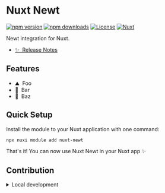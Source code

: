 # Nuxt Newt

[![npm version][npm-version-src]][npm-version-href]
[![npm downloads][npm-downloads-src]][npm-downloads-href]
[![License][license-src]][license-href]
[![Nuxt][nuxt-src]][nuxt-href]

Newt integration for Nuxt.

- [✨ &nbsp;Release Notes](/CHANGELOG.md)

## Features

<!-- Highlight some of the features your module provide here -->

- ⛰ &nbsp;Foo
- 🚠 &nbsp;Bar
- 🌲 &nbsp;Baz

## Quick Setup

Install the module to your Nuxt application with one command:

```bash
npx nuxi module add nuxt-newt
```

That's it! You can now use Nuxt Newt in your Nuxt app ✨

## Contribution

<details>
  <summary>Local development</summary>
  
  ```bash
  # Install dependencies
  npm install
  
  # Generate type stubs
  npm run dev:prepare
  
  # Develop with the playground
  npm run dev
  
  # Build the playground
  npm run dev:build
  
  # Run ESLint
  npm run lint
  
  # Run Vitest
  npm run test
  npm run test:watch
  
  # Release new version
  npm run release
  ```

</details>

<!-- Badges -->

[npm-version-src]: https://img.shields.io/npm/v/nuxt-newt/latest.svg?style=flat&colorA=020420&colorB=00DC82
[npm-version-href]: https://npmjs.com/package/nuxt-newt
[npm-downloads-src]: https://img.shields.io/npm/dm/nuxt-newt.svg?style=flat&colorA=020420&colorB=00DC82
[npm-downloads-href]: https://npmjs.com/package/nuxt-newt
[license-src]: https://img.shields.io/npm/l/nuxt-newt.svg?style=flat&colorA=020420&colorB=00DC82
[license-href]: https://npmjs.com/package/nuxt-newt
[nuxt-src]: https://img.shields.io/badge/Nuxt-020420?logo=nuxt.js
[nuxt-href]: https://nuxt.com
